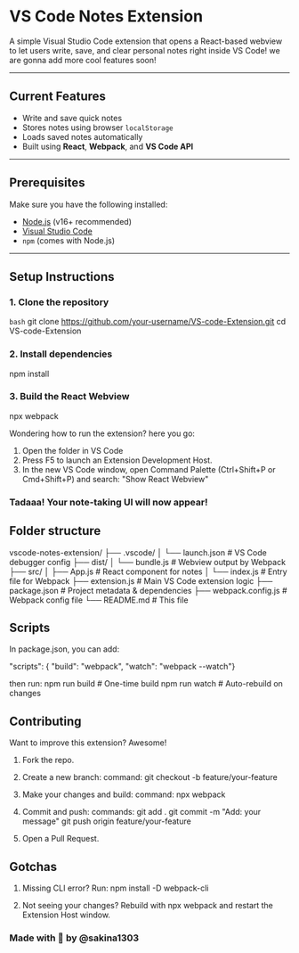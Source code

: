 # VS Code Notes Extension

A simple Visual Studio Code extension that opens a React-based webview to let users write, save, and clear personal notes right inside VS Code!
we are gonna add more cool features soon!

---

## Current Features

- Write and save quick notes
- Stores notes using browser `localStorage`
- Loads saved notes automatically
- Built using **React**, **Webpack**, and **VS Code API**

---

## Prerequisites

Make sure you have the following installed:

- [Node.js](https://nodejs.org/) (v16+ recommended)
- [Visual Studio Code](https://code.visualstudio.com/)
- `npm` (comes with Node.js)

---

## Setup Instructions

### 1. Clone the repository

`bash`
git clone https://github.com/your-username/VS-code-Extension.git
cd VS-code-Extension

### 2. Install dependencies

npm install

### 3. Build the React Webview

npx webpack

Wondering how to run the extension? here you go:

1. Open the folder in VS Code
2. Press F5 to launch an Extension Development Host.
3. In the new VS Code window, open Command Palette (Ctrl+Shift+P or Cmd+Shift+P) and search:
   "Show React Webview"

### Tadaaa! Your note-taking UI will now appear!

## Folder structure

vscode-notes-extension/
├── .vscode/
│ └── launch.json # VS Code debugger config
├── dist/
│ └── bundle.js # Webview output by Webpack
├── src/
│ ├── App.js # React component for notes
│ └── index.js # Entry file for Webpack
├── extension.js # Main VS Code extension logic
├── package.json # Project metadata & dependencies
├── webpack.config.js # Webpack config file
└── README.md # This file

## Scripts

In package.json, you can add:

"scripts": {
"build": "webpack",
"watch": "webpack --watch"}

then run:
npm run build # One-time build
npm run watch # Auto-rebuild on changes

## Contributing

Want to improve this extension? Awesome!

1. Fork the repo.

2. Create a new branch:
   command: git checkout -b feature/your-feature

3. Make your changes and build:
   command: npx webpack

4. Commit and push:
   commands: git add .
   git commit -m "Add: your message"
   git push origin feature/your-feature

5. Open a Pull Request.

## Gotchas

1. Missing CLI error? Run:
   npm install -D webpack-cli

2. Not seeing your changes? Rebuild with npx webpack and restart the Extension Host window.

### Made with 💙 by @sakina1303
